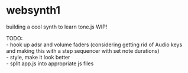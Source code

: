 # websynth1
building a cool synth to learn tone.js 
WIP!


TODO:  
    - hook up adsr and volume faders (considering getting rid of Audio keys and making this with a step sequencer with set note durations)  
    - style, make it look better  
    - split app.js into appropriate js files
   
